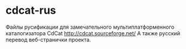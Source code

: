 cdcat-rus
=========

Файлы русификации для замечательного мультиплатформенного каталогизатора CdCat
http://cdcat.sourceforge.net/
А также русский перевод веб-странички проекта.
